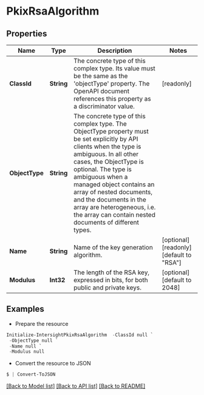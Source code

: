 # PkixRsaAlgorithm
## Properties

Name | Type | Description | Notes
------------ | ------------- | ------------- | -------------
**ClassId** | **String** | The concrete type of this complex type. Its value must be the same as the &#39;objectType&#39; property. The OpenAPI document references this property as a discriminator value. | [readonly] 
**ObjectType** | **String** | The concrete type of this complex type. The ObjectType property must be set explicitly by API clients when the type is ambiguous. In all other cases, the  ObjectType is optional.  The type is ambiguous when a managed object contains an array of nested documents, and the documents in the array are heterogeneous, i.e. the array can contain nested documents of different types. | 
**Name** | **String** | Name of the key generation algorithm. | [optional] [readonly] [default to "RSA"]
**Modulus** | **Int32** | The length of the RSA key, expressed in bits, for both public and private keys. | [optional] [default to 2048]

## Examples

- Prepare the resource
```powershell
Initialize-IntersightPkixRsaAlgorithm  -ClassId null `
 -ObjectType null `
 -Name null `
 -Modulus null
```

- Convert the resource to JSON
```powershell
$ | Convert-ToJSON
```

[[Back to Model list]](../README.md#documentation-for-models) [[Back to API list]](../README.md#documentation-for-api-endpoints) [[Back to README]](../README.md)

